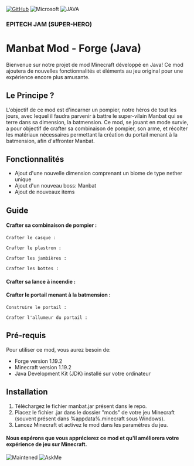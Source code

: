 [![GitHub](https://img.shields.io/badge/GitHub-100000?style=for-the-badge&logo=github&logoColor=white)](https://github.com)  	![Microsoft](https://img.shields.io/badge/Microsoft-666666?style=for-the-badge&logo=microsoft&logoColor=white) ![JAVA](https://img.shields.io/badge/Java-ED8B00?style=for-the-badge&logo=openjdk&logoColor=white)

### EPITECH JAM (SUPER-HERO)

# Manbat Mod - Forge (Java)

Bienvenue sur notre projet de mod Minecraft développé en Java! Ce mod ajoutera de nouvelles fonctionnalités et éléments au jeu original pour une expérience encore plus amusante.

## Le Principe ?

L'objectif de ce mod est d'incarner un pompier, notre héros de tout les jours, avec lequel il faudra parvenir à battre le super-vilain Manbat qui se terre dans sa dimension, la batmension.
Ce mod, se jouant en mode survie, a pour objectif de crafter sa combinaison de pompier, son arme, et récolter les matériaux nécessaires permettant la création du portail menant à la batmension, afin d'affronter Manbat.

## Fonctionnalités

- Ajout d'une nouvelle dimension comprenant un biome de type nether unique
- Ajout d'un nouveau boss: Manbat
- Ajout de nouveaux items

## Guide

#### Crafter sa combinaison de pompier :

    Crafter le casque :
    
    Crafter le plastron :
    
    Crafter les jambières :
    
    Crafter les bottes :

#### Crafter sa lance à incendie :

#### Crafter le portail menant à la batmension :

    Construire le portail :
    
    Crafter l'allumeur du portail :

## Pré-requis

Pour utiliser ce mod, vous aurez besoin de:

- Forge version 1.19.2
- Minecraft version 1.19.2
- Java Development Kit (JDK) installé sur votre ordinateur

## Installation

1. Téléchargez le fichier manbat.jar présent dans le repo.
2. Placez le fichier .jar dans le dossier "mods" de votre jeu Minecraft (souvent présent dans %appdata%\.minecraft sous Windows).
3. Lancez Minecraft et activez le mod dans les paramètres du jeu.

#### Nous espérons que vous apprécierez ce mod et qu'il améliorera votre expérience de jeu sur Minecraft.

![Maintened](https://img.shields.io/badge/Maintained%3F-yes-green.svg) ![AskMe](https://img.shields.io/badge/Ask%20me-anything-1abc9c.svg)

